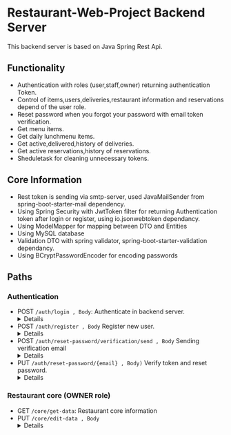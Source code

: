 # Restaurant-Web-Project Backend Server

This backend server is based on Java Spring Rest Api.


## Functionality

-  Authentication with roles (user,staff,owner) returning authentication Token.
-  Control of items,users,deliveries,restaurant information and reservations depend of the user role.
-  Reset password when you forgot your password with email token verification.
-  Get menu items.
-  Get daily lunchmenu items.
-  Get active,delivered,history of deliveries.
-  Get active reservations,history of reservations.
-  Sheduletask for cleaning unnecessary tokens.

## Core Information

 - Rest token is sending via smtp-server, used JavaMailSender from spring-boot-starter-mail dependency.
 - Using Spring Security with JwtToken filter for returning Authentication token after login or register, using io.jsonwebtoken dependancy.
 - Using ModelMapper for mapping between DTO and Entities
 - Using MySQL database
 - Validation DTO with spring validator, spring-boot-starter-validation dependancy.
 - Using BCryptPasswordEncoder for encoding passwords


## Paths
### Authentication
- POST `/auth/login , Body`: Authenticate in backend server. <details>**Returns:** `JWT Token` <br />**Header name:** `Authorization` <br /> **Body:** `username, password` <br /> **Status codes**: `200,403`</details>
- POST `/auth/register , Body` Register new user. <details>**Returns:** `JWT Token` <br />**Header name:** `Authorization` <br /> **Body**: `username, password`<br /> **Status codes**: `200,400(with body error)` <br /> **Validations**: <ul><li>`Email must be valid!`</li><li>`Password must be at least 5 characters!`</li></ul></details>
- POST `/auth/reset-password/verification/send , Body` Sending verification email <details>**Returns**: `Status`<br /> **Status codes**: `200,400(with body error)` <br />**Body**:<ul><li>`email`</li><li>`url`: **Url must be the link of path that will be generated in email etc if your path url is "127.0.0.1/reset-password/verify-token", client will receive email with url for verification -> "http://127.0.0.1/reset-password/verify?token=%s&email=%s".** </li></ul></details>
- PUT `/auth/reset-password/{email} , Body)` Verify token and reset password. <details>**Returns**: `Status`<br />**Status codes**: `200,400(with body error)` <br />**Body**: email,token <br /> **Validations**: <ul><li>`Password must be at least 5 characters!`</li></ul></details>
### Restaurant core (OWNER role)

- GET `/core/get-data`: Restaurant core information
- PUT `/core/edit-data , Body` <details>**Returns**: `Status`<br />**Status Codes:** `200,400`<br />**Body:** `name,description,openTime,closeTime,guestsStatus,openDay,closeDay,firmName,deliveryStatus,ownerNames,contactsPhoneNumber,location`<br />**Validations:**<ul><li>`Restaurant name must be between 3 and 20 chars!`</li><li>Restaurant description must be max 50 chars!</li></ul></details>

